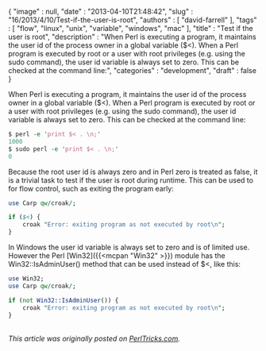 {
   "image" : null,
   "date" : "2013-04-10T21:48:42",
   "slug" : "16/2013/4/10/Test-if-the-user-is-root",
   "authors" : [
      "david-farrell"
   ],
   "tags" : [
      "flow",
      "linux",
      "unix",
      "variable",
      "windows",
      "mac"
   ],
   "title" : "Test if the user is root",
   "description" : "When Perl is executing a program, it maintains the user id of the process owner in a global variable ($<). When a Perl program is executed by root or a user with root privileges (e.g. using the sudo command), the user id variable is always set to zero. This can be checked at the command line:",
   "categories" : "development",
   "draft" : false
}


When Perl is executing a program, it maintains the user id of the process owner in a global variable ($\<). When a Perl program is executed by root or a user with root privileges (e.g. using the sudo command), the user id variable is always set to zero. This can be checked at the command line:

```perl
$ perl -e 'print $< . \n;'
1000
$ sudo perl -e 'print $< . \n;'
0
```

Because the root user id is always zero and in Perl zero is treated as false, it is a trivial task to test if the user is root during runtime. This can be used to for flow control, such as exiting the program early:

```perl
use Carp qw/croak/;

if ($<) {
    croak "Error: exiting program as not executed by root\n";
}
```

In Windows the user id variable is always set to zero and is of limited use. However the Perl [Win32]({{<mcpan "Win32" >}}) module has the Win32::IsAdminUser() method that can be used instead of $\<, like this:

```perl
use Win32;
use Carp qw/croak/;

if (not Win32::IsAdminUser()) {
    croak "Error: exiting program as not executed by root\n";
}
```

\
*This article was originally posted on [PerlTricks.com](http://perltricks.com).*
